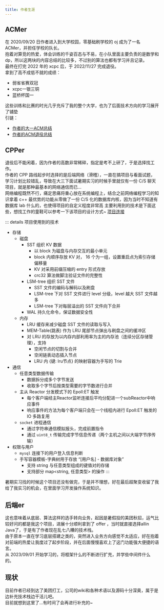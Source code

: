 ```yaml
---
title: 作者生涯
---
```


## ACMer

在 2020/09/20 日作者进入到大学校园，零基础刷学校的 oj 成为了一名 ACMer，并担任学校的队长。  
抱着对算竞的热爱，体会训练的千姿百态与不易，在小队里面主要负责的是数学和dp，所以这两块的内容总结的比较多，不过别的算法也都有学习并且记录。  
最终在打完 2022 年的 xcpc 后，于 2022/11/27 完成退役。  
拿到了高不成低不就的成绩：
- 弱省省赛双冠
- xcpc一银三铜
- 蓝桥杯国一

这些训练和比赛的时光几乎充斥了我的整个大学，也为了后面技术方向的学习展开了铺垫  
引链：
- [作者的大一ACM总结](https://zhuanlan.zhihu.com/p/379033465)
- [作者的ACM退役总结](https://zhuanlan.zhihu.com/p/586979107)

## CPPer

退役后不能闲着，因为作者的高数非常稀碎，指定是考不上研了，于是选择找工作。  
作者的 CPP 路线起步时选择的是后端网络（滑稽），一直在搞项目与看面试题，学习计划比较错乱，导致在大三下面试暑期实习的时候手里就仅有一份 C/S 聊天项目，就是那种最基本的网络通信而已...  
网络编程既然不行，痛定思痛将重心放在系统编程上，结合之前网络编程学习的知识拿着 c++ 最优势的功能从零做了一份 C/S 化的数据库内核，因为当时不知道有数据库 lab 什么的，也使得项目的自定义程度非常高
主要利用到的技术是下面这些，想找工作的童鞋可以参考一下该项目的设计方式~ [项目连接](https://github.com/Chivas-Regal/cloudCodingDB)    

::: details 项目使用到的技术
- 存储
  - 磁盘
    - SST 组织 KV 数据
      - 以 block 为磁盘与内存交互的最小单元
      - block 内顺序存放 KV 对， 16 个为一组，设置重启点为索引存储偏移量
      - KV 对采用前缀压缩的 entry 形式存放
      - crc32 算法做脚注验证文件的完整性
    - LSM-tree 组织 SST 文件
        - SST 文件的编码与解码以及刷盘
        - LSM-tree 下对 SST 文件进行 level 分级，level 越大 SST 文件越多
        - LSM-tree 下对每层溢出的 SST 文件向下合并
    - WAL 持久化命令，保证数据安全性
  - 内存
    - LRU 缓存来减少磁盘 SST 文件的读取与写入
    - MEM-Table(跳表) 作为 LRU 尾部节点弹出与刷盘之间的缓冲区
    - 对 LRU 的存放为以内存内部利用率为主的内存池（连续分区存储管理），支持
        - 空闲节点的切割与合并
        - 空闲链表动态插入节点
        - LRU 内 {键: lru节点} 的映射容器为手写的 Trie
- 通信
  - 任意类型数据传输
      - 数据拆分成多个字节发送
      - 收取多个字节后按类型需要的字节数进行合并
  - 主从 Reactor 分发模式下的 Epoll:ET 触发
      - 每个客户端经主Reactor监听连接后平均分配进一个subReactor中响应事件
      - 响应事件的方法为每个客户端只会在一个线程内进行 Epoll:ET 触发的 IO 多路复用
  - `socket` 进程通信
      - 通过字符串通信模拟报头，完成前置指令
      - 通过 `uint8_t` 传输完成字节信息传递（两个主机之间以大端字节序传输）
- 权限与用户
  - `mysql` 连接下的用户登入信息判断
  - 手写容器模板-字典树用于存放 “[用户名] - 数据库对象”
      - 支持 string 与任意类型组成的键值对的存储
      - 支持部分 map<string, 任意类型> 的操作
:::

暑期实习找的时候这个项目还没有做完，于是并不理想，好在最后超聚变收留了我给了我实习的机会，在里面学习开发操作系统知识。  

## 后端er

这也意味着从底层、算法这样的选手转向业务，起因是暑假投的美团秋招，运气比较好问的都是我这个项目，进展十分顺利拿到了 offer ，当时就直接选择allin Java了，于是有了作者现在乱七八糟的技术栈。  
由于原本一直在学习底层搭建之类的，突然进入业务方向感觉不太适应，好在抱着对前端的热爱让我度过了起步阶段，并在后面慢慢喜欢上了这门功能强大便捷的语言。  
从 2023/09/01 开始学习的，将框架什么的不断进行扩充，并学些中间件什么的。  

## 现状

目前作者已经到达了美团打工，公司的wiki和各种术语以及源码十分深奥，属于是边补充技术栈边干活儿吧。    
目前就想到这里了...有时间了会再进行补充的~  
